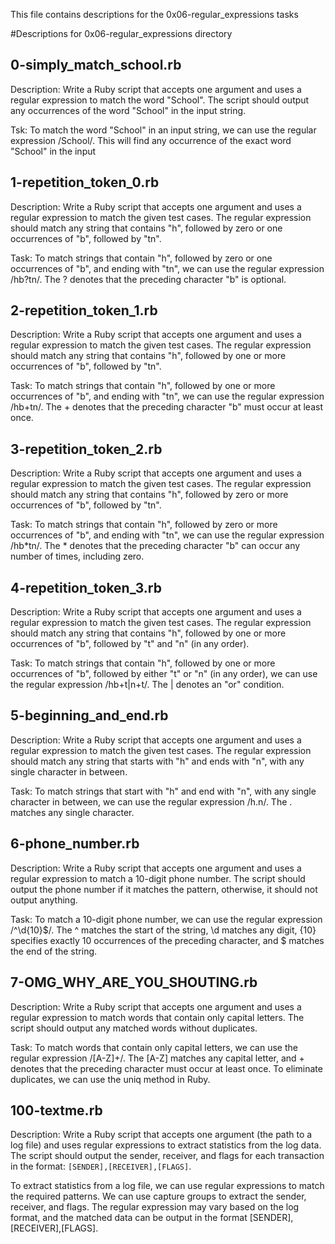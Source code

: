 This file contains descriptions for the 0x06-regular_expressions tasks


#Descriptions for 0x06-regular_expressions directory


## 0-simply_match_school.rb
Description:
Write a Ruby script that accepts one argument and uses a regular expression to match the word "School". The script should output any occurrences of the word "School" in the input string.

Tsk: To match the word "School" in an input string, we can use the regular expression /School/. This will find any occurrence of the exact word "School" in the input

## 1-repetition_token_0.rb
Description:
Write a Ruby script that accepts one argument and uses a regular expression to match the given test cases. The regular expression should match any string that contains "h", followed by zero or one occurrences of "b", followed by "tn".

Task: To match strings that contain "h", followed by zero or one occurrences of "b", and ending with "tn", we can use the regular expression /hb?tn/. The ? denotes that the preceding character "b" is optional.

## 2-repetition_token_1.rb
Description:
Write a Ruby script that accepts one argument and uses a regular expression to match the given test cases. The regular expression should match any string that contains "h", followed by one or more occurrences of "b", followed by "tn".

Task: To match strings that contain "h", followed by one or more occurrences of "b", and ending with "tn", we can use the regular expression /hb+tn/. The + denotes that the preceding character "b" must occur at least once.

## 3-repetition_token_2.rb
Description:
Write a Ruby script that accepts one argument and uses a regular expression to match the given test cases. The regular expression should match any string that contains "h", followed by zero or more occurrences of "b", followed by "tn".

Task: To match strings that contain "h", followed by zero or more occurrences of "b", and ending with "tn", we can use the regular expression /hb*tn/. The * denotes that the preceding character "b" can occur any number of times, including zero.


## 4-repetition_token_3.rb
Description:
Write a Ruby script that accepts one argument and uses a regular expression to match the given test cases. The regular expression should match any string that contains "h", followed by one or more occurrences of "b", followed by "t" and "n" (in any order).

Task: To match strings that contain "h", followed by one or more occurrences of "b", followed by either "t" or "n" (in any order), we can use the regular expression /hb+t|n+t/. The | denotes an "or" condition.

## 5-beginning_and_end.rb
Description:
Write a Ruby script that accepts one argument and uses a regular expression to match the given test cases. The regular expression should match any string that starts with "h" and ends with "n", with any single character in between.

Task: To match strings that start with "h" and end with "n", with any single character in between, we can use the regular expression /h.n/. The . matches any single character.

## 6-phone_number.rb
Description:
Write a Ruby script that accepts one argument and uses a regular expression to match a 10-digit phone number. The script should output the phone number if it matches the pattern, otherwise, it should not output anything.

Task:
To match a 10-digit phone number, we can use the regular expression /^\d{10}$/. The ^ matches the start of the string, \d matches any digit, {10} specifies exactly 10 occurrences of the preceding character, and $ matches the end of the string.

## 7-OMG_WHY_ARE_YOU_SHOUTING.rb
Description:
Write a Ruby script that accepts one argument and uses a regular expression to match words that contain only capital letters. The script should output any matched words without duplicates.

Task: To match words that contain only capital letters, we can use the regular expression /[A-Z]+/. The [A-Z] matches any capital letter, and + denotes that the preceding character must occur at least once. To eliminate duplicates, we can use the uniq method in Ruby.

## 100-textme.rb
Description:
Write a Ruby script that accepts one argument (the path to a log file) and uses regular expressions to extract statistics from the log data. The script should output the sender, receiver, and flags for each transaction in the format: `[SENDER],[RECEIVER],[FLAGS]`.

To extract statistics from a log file, we can use regular expressions to match the required patterns. We can use capture groups to extract the sender, receiver, and flags. The regular expression may vary based on the log format, and the matched data can be output in the format [SENDER],[RECEIVER],[FLAGS].

